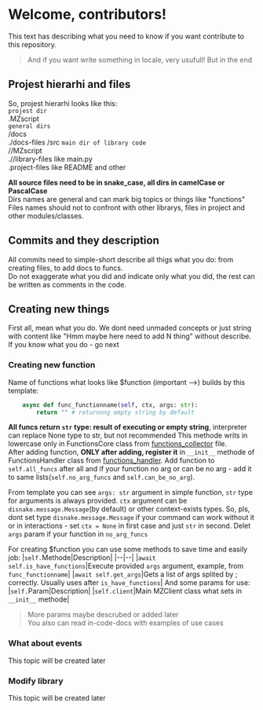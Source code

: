 # Welcome, contributors!
This text has describing what you need to know if you want contribute to this repository.
> And if you want write something in locale, very usufull! But in the end
## Projest hierarhi and files
So, projest hierarhi looks like this:  
`projest dir`  
.MZscript  
`general dirs`  
/docs  
./docs-files
/src
`main dir of library code`  
//MZscript  
.//library-files like main.py  
.project-files like README and other

__All source files need to be in snake_case, all dirs in camelCase or PascalCase__  
Dirs names are general and can mark big topics or things like "functions"  
Files names should not to confront with other librarys, files in project and other modules/classes.
## Commits and they description
All commits need to simple-short describe all thigs what you do: from creating files, to add docs to funcs.  
Do not exaggerate what you did and indicate only what you did, the rest can be written as comments in the code.
## Creating new things
First all, mean what you do. We dont need unmaded concepts or just string with content like "Hmm maybe here need to add N thing" without describe. If you know what you do - go next

### Creating new function
Name of functions what looks like $function (important -->) builds by this template:
```py
    async def func_functionname(self, ctx, args: str):
        return "" # returnong empty string by default
```
__All funcs return `str` type: result of executing or empty string__, interpreter can replace None type to str, but not recommended
This methode writs in lowercase only in FunctionsCore class from [functions_collector](/src/MZscript/functions_collector.py?FunctionsCore) file.  
After adding function, __ONLY after adding, register it__ in `__init__` methode of FunctionsHandler class from [functions_handler](/src/MZscript/functions_handler.py?FunctionsHandler). Add function to `self.all_funcs` after all and if your function no arg or can be no arg - add it to same lists(`self.no_arg_funcs` and `self.can_be_no_arg`).

From template you can see `args: str` argument in simple function, `str` type for arguments is always provided. `ctx` argument can be `disnake.message.Message`(by default) or other context-exists types. So, pls, dont set type `disnake.message.Message` if your command can work without it or in interactions - set `ctx = None` in first case and just `str` in second. Delet `args` param if your function in `no_arg_funcs`

For creating $function you can use some methods to save time and easily job:
|`self.`Methode|Description|
|--|--|
|`await self.is_have_functions`|Execute provided `args` argument, example, from `func_functionname`|
|`await self.get_args`|Gets a list of args splited by ; correctly. Usually uses after `is_have_functions`|
And some params for use:
|`self.`Param|Description|
|`self.client`|Main MZClient class what sets in `__init__` methode|
> More params maybe descrubed or added later  
You also can read in-code-docs with examples of use cases
### What about events
This topic will be created later
### Modify library
This topic will be created later